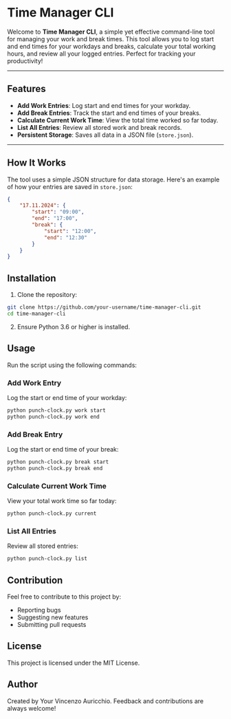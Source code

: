 # Time Manager CLI

Welcome to **Time Manager CLI**, a simple yet effective command-line tool for managing your work and break times. This tool allows you to log start and end times for your workdays and breaks, calculate your total working hours, and review all your logged entries. Perfect for tracking your productivity!

---

## Features

- **Add Work Entries**: Log start and end times for your workday.
- **Add Break Entries**: Track the start and end times of your breaks.
- **Calculate Current Work Time**: View the total time worked so far today.
- **List All Entries**: Review all stored work and break records.
- **Persistent Storage**: Saves all data in a JSON file (`store.json`).

---

## How It Works

The tool uses a simple JSON structure for data storage. Here's an example of how your entries are saved in `store.json`:

```json
{
    "17.11.2024": {
        "start": "09:00",
        "end": "17:00",
        "break": {
            "start": "12:00",
            "end": "12:30"
        }
    }
}
```

## Installation
1. Clone the repository:

```bash
git clone https://github.com/your-username/time-manager-cli.git
cd time-manager-cli
```

2. Ensure Python 3.6 or higher is installed.

## Usage

Run the script using the following commands:

### Add Work Entry

Log the start or end time of your workday:

```bash
python punch-clock.py work start
python punch-clock.py work end
```

### Add Break Entry

Log the start or end time of your break:

```bash
python punch-clock.py break start
python punch-clock.py break end
```

### Calculate Current Work Time

View your total work time so far today:

```bash
python punch-clock.py current
```

### List All Entries

Review all stored entries:

```bash
python punch-clock.py list
```

## Contribution
Feel free to contribute to this project by:
- Reporting bugs
- Suggesting new features
- Submitting pull requests

## License

This project is licensed under the MIT License.

## Author

Created by Your Vincenzo Auricchio. Feedback and contributions are always welcome!